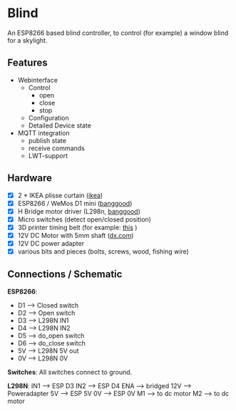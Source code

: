 # Blind
An ESP8266 based blind controller, to control (for example) a window blind for a skylight.

## Features

 - Webinterface
	 - Control
		 - open
		 - close
		 - stop
	 - Configuration
	 - Detailed Device state
 - MQTT integration
	 - publish state
	 - receive commands
	 - LWT-support


## Hardware

 - [x] 2 * IKEA plisse curtain ([ikea](https://www.ikea.com/nl/nl/catalog/products/90369507/))
 - [x] ESP8266 / WeMos D1 mini ([banggood](https://www.banggood.com/search/wemos-d1-mini.html))
 - [x] H Bridge motor driver (L298n, [banggood](https://www.banggood.com/buy/l298n-motor-driver.html))
 - [x] Micro switches (detect open/closed position)
 - [x] 3D printer timing belt (for example: [this](https://www.banggood.com/10M-2GT-Timing-Belt-20-Teeth-GT2-Aluminium-Pulley-For-3D-Printer-CNC-RepRap-p-1081310.html?rmmds=detail-left-hotproducts__1&HotRecToken=CgEwEAIaAklWIgJQRCgB&cur_warehouse=CN) )
 - [x] 12V DC Motor with 5mm shaft ([dx.com](https://www.dx.com/p/zhaoyao-200rpm-5mm-shaft-dia-pernament-magnetic-dc-12v-gearbox-geared-motor-white-2083509#.XCedVvlKiMo))
 - [x] 12V DC power adapter
 - [x] various bits and pieces (bolts, screws, wood, fishing wire)

## Connections / Schematic
**ESP8266**:

 - D1 --> Closed switch
 - D2 --> Open switch
 - D3 --> L298N IN1
 - D4 --> L298N IN2
 - D5 --> do_open switch
 - D6 --> do_close switch
 - 5V --> L298N 5V out
 - 0V --> L298N 0V

**Switches**: 
All switches connect to ground.

**L298N**:
IN1 --> ESP D3
IN2 --> ESP D4
ENA --> bridged
12V --> Poweradapter
5V --> ESP 5V
0V --> ESP 0V
M1 --> to dc motor
M2 --> to dc motor